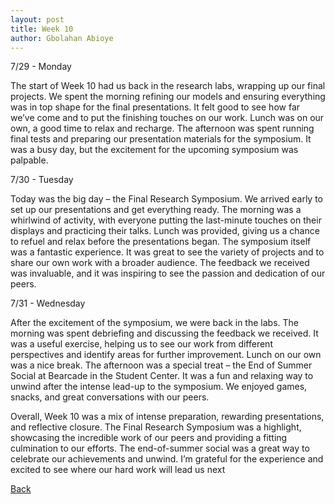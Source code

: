 ```yaml
---
layout: post
title: Week 10
author: Gbolahan Abioye
---
```


7/29 - Monday

The start of Week 10 had us back in the research labs, wrapping up our final projects. We spent the morning refining our models and ensuring everything was in top shape for the final presentations. It felt good to see how far we’ve come and to put the finishing touches on our work. Lunch was on our own, a good time to relax and recharge. The afternoon was spent running final tests and preparing our presentation materials for the symposium. It was a busy day, but the excitement for the upcoming symposium was palpable.

7/30 - Tuesday

Today was the big day – the Final Research Symposium. We arrived early to set up our presentations and get everything ready. The morning was a whirlwind of activity, with everyone putting the last-minute touches on their displays and practicing their talks. Lunch was provided, giving us a chance to refuel and relax before the presentations began. The symposium itself was a fantastic experience. It was great to see the variety of projects and to share our own work with a broader audience. The feedback we received was invaluable, and it was inspiring to see the passion and dedication of our peers.

7/31 - Wednesday

After the excitement of the symposium, we were back in the labs. The morning was spent debriefing and discussing the feedback we received. It was a useful exercise, helping us to see our work from different perspectives and identify areas for further improvement. Lunch on our own was a nice break. The afternoon was a special treat – the End of Summer Social at Bearcade in the Student Center. It was a fun and relaxing way to unwind after the intense lead-up to the symposium. We enjoyed games, snacks, and great conversations with our peers.

Overall, Week 10 was a mix of intense preparation, rewarding presentations, and reflective closure. The Final Research Symposium was a highlight, showcasing the incredible work of our peers and providing a fitting culmination to our efforts. The end-of-summer social was a great way to celebrate our achievements and unwind. I’m grateful for the experience and excited to see where our hard work will lead us next

[Back](./)
